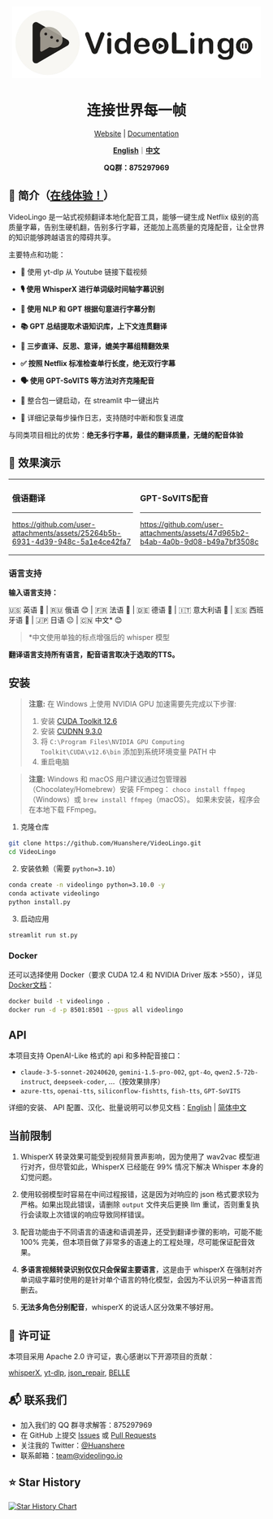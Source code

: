 <div align="center">

<img src="/docs/logo.png" alt="VideoLingo Logo" height="140">

# 连接世界每一帧

[Website](https://videolingo.io) | [Documentation](https://docs.videolingo.io/docs/start)

[**English**](/README.md)｜[**中文**](/i18n/README.zh.md)

**QQ群：875297969**

</div>

## 🌟 简介（[在线体验！](https://videolingo.io)）

VideoLingo 是一站式视频翻译本地化配音工具，能够一键生成 Netflix 级别的高质量字幕，告别生硬机翻，告别多行字幕，还能加上高质量的克隆配音，让全世界的知识能够跨越语言的障碍共享。

主要特点和功能：
- 🎥 使用 yt-dlp 从 Youtube 链接下载视频

- **🎙️ 使用 WhisperX 进行单词级时间轴字幕识别**

- **📝 使用 NLP 和 GPT 根据句意进行字幕分割**

- **📚 GPT 总结提取术语知识库，上下文连贯翻译**

- **🔄 三步直译、反思、意译，媲美字幕组精翻效果**

- **✅ 按照 Netflix 标准检查单行长度，绝无双行字幕**

- **🗣️ 使用 GPT-SoVITS 等方法对齐克隆配音**

- 🚀 整合包一键启动，在 streamlit 中一键出片

- 📝 详细记录每步操作日志，支持随时中断和恢复进度

与同类项目相比的优势：**绝无多行字幕，最佳的翻译质量，无缝的配音体验**

## 🎥 效果演示

<table>
<tr>
<td width="50%">

### 俄语翻译
---
https://github.com/user-attachments/assets/25264b5b-6931-4d39-948c-5a1e4ce42fa7

</td>
<td width="50%">

### GPT-SoVITS配音
---
https://github.com/user-attachments/assets/47d965b2-b4ab-4a0b-9d08-b49a7bf3508c

</td>
</tr>
</table>

### 语言支持

**输入语言支持：**

🇺🇸 英语 🤩  |  🇷🇺 俄语 😊  |  🇫🇷 法语 🤩  |  🇩🇪 德语 🤩  |  🇮🇹 意大利语 🤩  |  🇪🇸 西班牙语 🤩  |  🇯🇵 日语 😐  |  🇨🇳 中文* 😊

> *中文使用单独的标点增强后的 whisper 模型

**翻译语言支持所有语言，配音语言取决于选取的TTS。**

## 安装

> **注意:** 在 Windows 上使用 NVIDIA GPU 加速需要先完成以下步骤:
> 1. 安装 [CUDA Toolkit 12.6](https://developer.download.nvidia.com/compute/cuda/12.6.0/local_installers/cuda_12.6.0_560.76_windows.exe)
> 2. 安装 [CUDNN 9.3.0](https://developer.download.nvidia.com/compute/cudnn/9.3.0/local_installers/cudnn_9.3.0_windows.exe)
> 3. 将 `C:\Program Files\NVIDIA GPU Computing Toolkit\CUDA\v12.6\bin` 添加到系统环境变量 PATH 中
> 4. 重启电脑

> **注意:** Windows 和 macOS 用户建议通过包管理器（Chocolatey/Homebrew）安装 FFmpeg：
> ```choco install ffmpeg```（Windows）或 ```brew install ffmpeg```（macOS）。
> 如果未安装，程序会在本地下载 FFmpeg。

1. 克隆仓库

```bash
git clone https://github.com/Huanshere/VideoLingo.git
cd VideoLingo
```

2. 安装依赖（需要 `python=3.10`）

```bash
conda create -n videolingo python=3.10.0 -y
conda activate videolingo
python install.py
```

3. 启动应用

```bash
streamlit run st.py
```

### Docker
还可以选择使用 Docker（要求 CUDA 12.4 和 NVIDIA Driver 版本 >550），详见[Docker文档](/docs/pages/docs/docker.zh-CN.md)：

```bash
docker build -t videolingo .
docker run -d -p 8501:8501 --gpus all videolingo
```

## API
本项目支持 OpenAI-Like 格式的 api 和多种配音接口：
- `claude-3-5-sonnet-20240620`, `gemini-1.5-pro-002`, `gpt-4o`, `qwen2.5-72b-instruct`, `deepseek-coder`, ...（按效果排序）
- `azure-tts`, `openai-tts`, `siliconflow-fishtts`, `fish-tts`, `GPT-SoVITS`

详细的安装、 API 配置、汉化、批量说明可以参见文档：[English](/docs/pages/docs/start.en-US.md) | [简体中文](/docs/pages/docs/start.zh-CN.md)

## 当前限制
1. WhisperX 转录效果可能受到视频背景声影响，因为使用了 wav2vac 模型进行对齐，但尽管如此，WhisperX 已经能在 99% 情况下解决 Whisper 本身的幻觉问题。

2. 使用较弱模型时容易在中间过程报错，这是因为对响应的 json 格式要求较为严格。如果出现此错误，请删除 `output` 文件夹后更换 llm 重试，否则重复执行会读取上次错误的响应导致同样错误。

3. 配音功能由于不同语言的语速和语调差异，还受到翻译步骤的影响，可能不能 100% 完美，但本项目做了非常多的语速上的工程处理，尽可能保证配音效果。

4. **多语言视频转录识别仅仅只会保留主要语言**，这是由于 whisperX 在强制对齐单词级字幕时使用的是针对单个语言的特化模型，会因为不认识另一种语言而删去。

5. **无法多角色分别配音**，whisperX 的说话人区分效果不够好用。

## 📄 许可证

本项目采用 Apache 2.0 许可证，衷心感谢以下开源项目的贡献：

[whisperX](https://github.com/m-bain/whisperX), [yt-dlp](https://github.com/yt-dlp/yt-dlp), [json_repair](https://github.com/mangiucugna/json_repair), [BELLE](https://github.com/LianjiaTech/BELLE)

## 📬 联系我们

- 加入我们的 QQ 群寻求解答：875297969
- 在 GitHub 上提交 [Issues](https://github.com/Huanshere/VideoLingo/issues) 或 [Pull Requests](https://github.com/Huanshere/VideoLingo/pulls)
- 关注我的 Twitter：[@Huanshere](https://twitter.com/Huanshere)
- 联系邮箱：team@videolingo.io

## ⭐ Star History

[![Star History Chart](https://api.star-history.com/svg?repos=Huanshere/VideoLingo&type=Timeline)](https://star-history.com/#Huanshere/VideoLingo&Timeline)